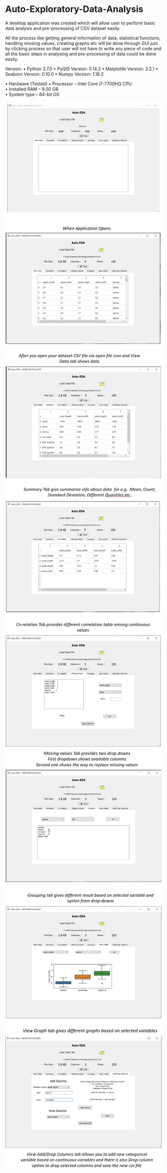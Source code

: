# Auto-Exploratory-Data-Analysis
A desktop application was created which will allow user to perform basic data analysis and pre-processing of CSV dataset easily.

 All the process like getting general information of data, statistical functions, handling missing values, creating graphs etc will be done through GUI just by clicking process so that user will not have to write any piece of code and all the basic steps in analysing and pre-processing of data could be done easily.
 
 Version: 
 • Python 3.7.0
 • PyQt5 Version: 5.14.2
 • Matplotlib Version: 3.2.1
 • Seaborn Version: 0.10.0
 • Numpy Version: 1.18.2

 
   • Hardware  (Tested)
           • Processor – Intel Core i7-7700HQ CPU  
           • Installed RAM – 8.00 GB  
           • System type – 64-bit OS
           


<p align="center">
  <img src="images/1.JPG" >
 <img src="images/2.JPG">
<img src="images/3.JPG">
<img src="images/4.JPG" >
<img src="images/5.JPG">
<img src="images/6.JPG" >
<img src="images/7.JPG">
<img src="images/8.JPG" >

</p>
